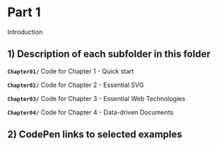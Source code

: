 # Part 1
Introduction

## 1) Description of each subfolder in this folder

__`Chapter01/`__
Code for Chapter 1 - Quick start

__`Chapter02/`__
Code for Chapter 2 - Essential SVG

__`Chapter03/`__
Code for Chapter 3 - Essential Web Technologies

__`Chapter04/`__
Code for Chapter 4 - Data-driven Documents

## 2) CodePen links to selected examples